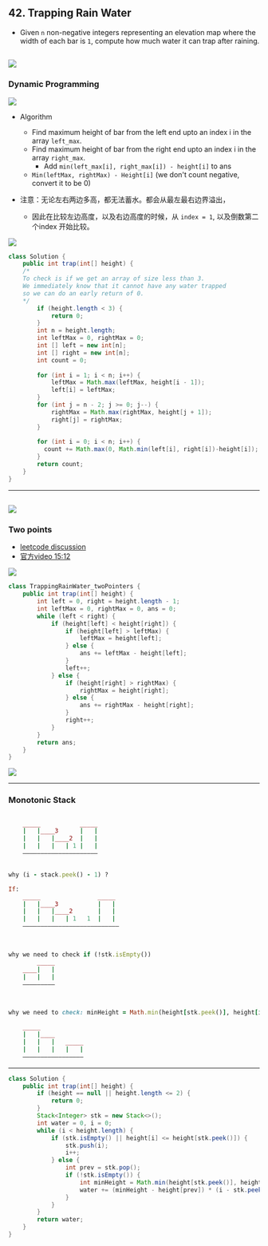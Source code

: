## 42. Trapping Rain Water

- Given `n` non-negative integers representing an elevation map where the width of each 
  bar is `1`, compute how much water it can trap after raining.

![](img/2021-09-25-16-21-26.png)
---

### Dynamic Programming

![](img/2021-09-25-16-26-52.png)

- Algorithm
  - Find maximum height of bar from the left end upto an index i in the array `left_max`.
  - Find maximum height of bar from the right end upto an index i in the array `right_max`.
    - Add `min(left_max[i], right_max[i]) - height[i]` to ans
  - `Min(leftMax, rightMax) - Height[i]` (we don't count negative, convert it to be 0)

- 注意：无论左右两边多高，都无法蓄水。都会从最左最右边界溢出，
  - 因此在比较左边高度，以及右边高度的时候，从 `index = 1`, 以及倒数第二个index 开始比较。

![](img/2022-05-03-10-01-52.png)

```java
class Solution {
    public int trap(int[] height) {
    /* 
    To check is if we get an array of size less than 3. 
    We immediately know that it cannot have any water trapped 
    so we can do an early return of 0.
    */
        if (height.length < 3) {
            return 0;
        }
        int n = height.length;
        int leftMax = 0, rightMax = 0;
        int [] left = new int[n];
        int [] right = new int[n];
        int count = 0;
        
        for (int i = 1; i < n; i++) {
            leftMax = Math.max(leftMax, height[i - 1]);
            left[i] = leftMax;
        }
        for (int j = n - 2; j >= 0; j--) {
            rightMax = Math.max(rightMax, height[j + 1]);
            right[j] = rightMax;
        }
        
        for (int i = 0; i < n; i++) {
          count += Math.max(0, Math.min(left[i], right[i])-height[i]);
        }
        return count;
    }
}
```
---
![](img/2022-02-06-22-24-42.png)
---

### Two points
- [leetcode discussion](https://leetcode.com/problems/trapping-rain-water/solutions/17391/share-my-short-solution/comments/185869)
- [官方video 15:12](https://leetcode.cn/problems/trapping-rain-water/solutions/692342/jie-yu-shui-by-leetcode-solution-tuvc/)


![](img/2023-09-20-21-12-51.png)


```java
class TrappingRainWater_twoPointers {
    public int trap(int[] height) {
        int left = 0, right = height.length - 1;
        int leftMax = 0, rightMax = 0, ans = 0;
        while (left < right) {
            if (height[left] < height[right]) {
                if (height[left] > leftMax) {
                    leftMax = height[left];
                } else {
                    ans += leftMax - height[left];
                }
                left++;
            } else {
                if (height[right] > rightMax) {
                    rightMax = height[right];
                } else {
                    ans += rightMax - height[right];
                } 
                right++;
            }
        }
        return ans;
    }
}
```

![](img/2022-02-06-22-26-14.png)

---

### Monotonic Stack

```ruby

    _____           _____
    |   |____3      |   |  
    |   |   |____2  |   |
    |   |   |   | 1 |   |
    —————————————————————


why (i - stack.peek() - 1) ?

If:
    _____                _____
    |   |____3           |   |  
    |   |   |____2       |   |
    |   |   |   | 1   1  |   |
    ———————————————————————————



why we need to check if (!stk.isEmpty()) 
        _____
    ____|   |
    |   |   | 
    —————————



why we need to check: minHeight = Math.min(height[stk.peek()], height[i]);

    _____           
    |   |____      
    |   |   |   _____
    |   |   |   |   |
    —————————————————

```

---

```java
class Solution {
    public int trap(int[] height) {
        if (height == null || height.length <= 2) {
            return 0;
        }
        Stack<Integer> stk = new Stack<>();
        int water = 0, i = 0;
        while (i < height.length) {
            if (stk.isEmpty() || height[i] <= height[stk.peek()]) {
                stk.push(i);
                i++;
            } else {
                int prev = stk.pop();
                if (!stk.isEmpty()) {
                    int minHeight = Math.min(height[stk.peek()], height[i]);
                    water += (minHeight - height[prev]) * (i - stk.peek() - 1);
                }
            }
        }
        return water;
    }
}
```